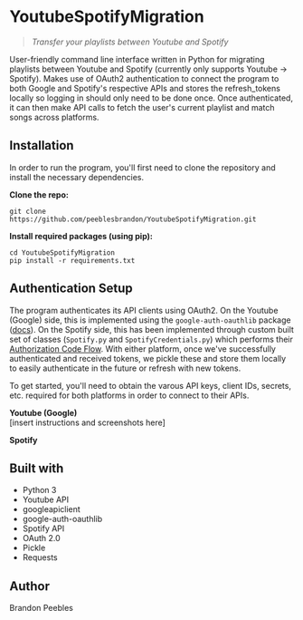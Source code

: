 # YoutubeSpotifyMigration
> _Transfer your playlists between Youtube and Spotify_  

User-friendly command line interface written in Python for migrating playlists between Youtube and Spotify (currently only supports Youtube -> Spotify). Makes use of OAuth2 authentication to connect the program to both Google and Spotify's respective APIs and stores the refresh_tokens locally so logging in should only need to be done once. Once authenticated, it can then make API calls to fetch the user's current playlist and match songs across platforms.

## Installation
In order to run the program, you'll first need to clone the repository and install the necessary dependencies.

**Clone the repo:**  
```
git clone https://github.com/peeblesbrandon/YoutubeSpotifyMigration.git
```  

**Install required packages (using pip):**  
```
cd YoutubeSpotifyMigration
pip install -r requirements.txt
```  

## Authentication Setup  
The program authenticates its API clients using OAuth2. On the Youtube (Google) side, this is implemented using the `google-auth-oauthlib` package ([docs](http://google-auth-oauthlib.readthedocs.io)). On the Spotify side, this has been implemented through custom built set of classes (`Spotify.py` and `SpotifyCredentials.py`) which performs their [Authorization Code Flow](https://developer.spotify.com/documentation/general/guides/authorization-guide/#authorization-code-flow). With either platform, once we've successfully authenticated and received tokens, we pickle these and store them locally to easily authenticate in the future or refresh with new tokens. 

To get started, you'll need to obtain the varous API keys, client IDs, secrets, etc. required for both platforms in order to connect to their APIs.  
  
**Youtube (Google)**  
[insert instructions and screenshots here]  
  
**Spotify**

## Built with
* Python 3
* Youtube API
* googleapiclient
* google-auth-oauthlib
* Spotify API
* OAuth 2.0
* Pickle
* Requests

## Author
Brandon Peebles

